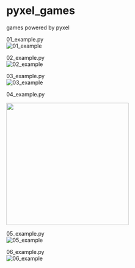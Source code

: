 # pyxel_games
games powered by pyxel

01_example.py  
![01_example](https://github.com/thinkbell/pyxel_games/blob/master/data/01_example.gif)

02_example.py  
![02_example](https://github.com/thinkbell/pyxel_games/blob/master/data/02_example.gif)

03_example.py  
![03_example](https://github.com/thinkbell/pyxel_games/blob/master/data/03_example.gif)

04_example.py
<div align="left">
<img src="https://github.com/thinkbell/pyxel_games/blob/master/data/04_example.jpg" width="320">
</div>

05_example.py  
![05_example](https://github.com/thinkbell/pyxel_games/blob/master/data/05_example.gif)

06_example.py  
![06_example](https://github.com/thinkbell/pyxel_games/blob/master/data/06_example.gif)